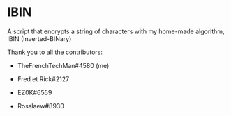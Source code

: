 # IBIN
A script that encrypts a string of characters with my home-made algorithm, IBIN (Inverted-BINary)

Thank you to all the contributors:

- TheFrenchTechMan#4580 (me)

- Fred et Rick#2127

- EZ0K#6559

- Rosslaew#8930
